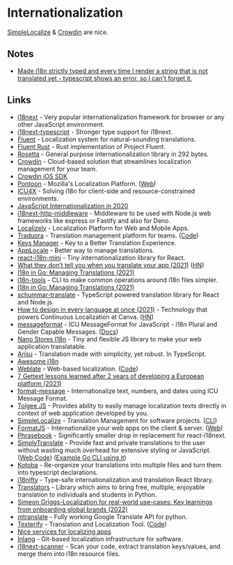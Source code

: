 # Internationalization

[SimpleLocalize](https://simplelocalize.io/) & [Crowdin](https://crowdin.com/) are nice.

## Notes

- [Made i18n strictly typed and every time I render a string that is not translated yet - typescript shows an error, so I can't forget it.](https://twitter.com/oleg008/status/1456205531153055755)

## Links

- [i18next](https://github.com/i18next/i18next) - Very popular internationalization framework for browser or any other JavaScript environment.
- [i18next-typescript](https://github.com/LFDM/i18next-typescript) - Stronger type support for i18next.
- [Fluent](https://projectfluent.org/) - Localization system for natural-sounding translations.
- [Fluent Rust](https://github.com/projectfluent/fluent-rs) - Rust implementation of Project Fluent.
- [Rosetta](https://github.com/lukeed/rosetta) - General purpose internationalization library in 292 bytes.
- [Crowdin](https://crowdin.com/) - Cloud-based solution that streamlines localization management for your team.
- [Crowdin iOS SDK](https://github.com/crowdin/mobile-sdk-ios)
- [Pontoon](https://github.com/mozilla/pontoon) - Mozilla's Localization Platform. ([Web](https://pontoon.mozilla.org/))
- [ICU4X](https://github.com/unicode-org/icu4x) - Solving i18n for client-side and resource-constrained environments.
- [JavaScript Internationalization in 2020](https://diary.braniecki.net/2020/02/14/js-intl-in-2020/)
- [i18next-http-middleware](https://github.com/i18next/i18next-http-middleware) - Middleware to be used with Node.js web frameworks like express or Fastify and also for Deno.
- [Localizely](https://localizely.com/) - Localization Platform for Web and Mobile Apps.
- [Traduora](https://traduora.com/) - Translation management platform for teams. ([Code](https://github.com/traduora/traduora))
- [Keys Manager](https://github.com/ngneat/transloco-keys-manager) - Key to a Better Translation Experience.
- [AppLocale](https://applocale.dev/) - Better way to manage translations.
- [react-i18n-mini](https://github.com/SanichKotikov/react-i18n-mini) - Tiny internationalization library for React.
- [What they don’t tell you when you translate your app (2021)](https://ericwbailey.design/writing/what-they-dont-tell-you-when-you-translate-your-app/) ([HN](https://news.ycombinator.com/item?id=28468853))
- [I18n in Go: Managing Translations (2021)](https://www.alexedwards.net/blog/i18n-managing-translations)
- [i18n-tools](https://github.com/jy95/i18n-tools) - CLI to make common operations around i18n files simpler.
- [I18n in Go: Managing Translations (2021)](https://www.alexedwards.net/blog/i18n-managing-translations)
- [schummar-translate](https://github.com/schummar/schummar-translate) - TypeScript powered translation library for React and Node.js.
- [How to design in every language at once (2021)](https://canvatechblog.com/how-to-design-in-every-language-at-once-f2dd66a2780f) - Technology that powers Continuous Localization at Canva. ([HN](https://news.ycombinator.com/item?id=28931601))
- [messageformat](https://github.com/messageformat/messageformat) - ICU MessageFormat for JavaScript - i18n Plural and Gender Capable Messages. ([Docs](https://messageformat.github.io/messageformat/))
- [Nano Stores I18n](https://github.com/nanostores/i18n) - Tiny and flexible JS library to make your web application translatable.
- [Arisu](https://github.com/auguwu/Arisu) - Translation made with simplicity, yet robust. In TypeScript.
- [Awesome i18n](https://github.com/jpomykala/awesome-i18n)
- [Weblate](https://weblate.org/en/) - Web-based localization. ([Code](https://github.com/WeblateOrg/weblate))
- [7 Gettext lessons learned after 2 years of developing a European platform (2021)](https://angelika.me/2021/11/23/7-gettext-lessons-after-2-years/)
- [format-message](https://github.com/format-message/format-message) - Internationalize text, numbers, and dates using ICU Message Format.
- [Tolgee JS](https://github.com/tolgee/tolgee-js) - Provides ability to easily manage localization texts directly in context of web application developed by you.
- [SimpleLocalize](https://simplelocalize.io/) - Translation Management for software projects. ([CLI](https://github.com/simplelocalize/simplelocalize-cli))
- [FormatJS](https://github.com/formatjs/formatjs) - Internationalize your web apps on the client & server. ([Web](https://formatjs.io/))
- [Phrasebook](https://github.com/loveholidays/phrasebook) - Significantly smaller drop in replacement for react-i18next.
- [SimplyTranslate](https://simplytranslate.org/) - Provide fast and private translations to the user without wasting much overhead for extensive styling or JavaScript. ([Web Code](https://codeberg.org/SimpleWeb/SimplyTranslate-Web/src/branch/master/api.md)) ([Example Go CLI using it](https://github.com/fedeztk/got))
- [Kotoba](https://github.com/top-gg/kotoba) - Re-organize your translations into multiple files and turn them into typescript declarations.
- [i18nifty](https://github.com/etalab/i18nifty) - Type-safe internationalization and translation React library.
- [Translators](https://github.com/UlionTse/translators) - Library which aims to bring free, multiple, enjoyable translation to individuals and students in Python.
- [Simeon Griggs-Localization for real-world use-cases: Key learnings from onboarding global brands (2022)](https://www.youtube.com/watch?v=CK7qBl9NuLE)
- [mtranslate](https://github.com/mouuff/mtranslate) - Fully working Google Translate API for python.
- [Texterify](https://texterify.com/) - Translation and Localization Tool. ([Code](https://github.com/texterify/texterify))
- [Nice services for localizing apps](https://twitter.com/ChristianSelig/status/1584947296008949778)
- [Inlang](https://github.com/inlang/inlang) - Git-based localization infrastructure for software.
- [i18next-scanner](https://github.com/i18next/i18next-scanner) - Scan your code, extract translation keys/values, and merge them into i18n resource files.
